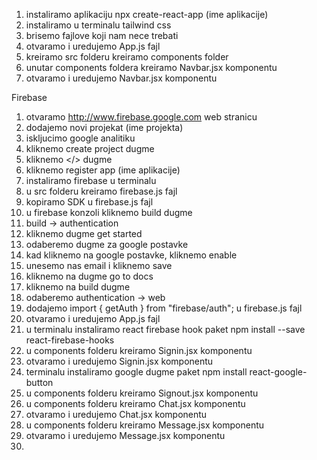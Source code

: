 1. instaliramo aplikaciju npx create-react-app (ime aplikacije)
2. instaliramo u terminalu tailwind css
3. brisemo fajlove koji nam nece trebati
4. otvaramo i uredujemo App.js fajl
5. kreiramo src folderu kreiramo components folder
6. unutar components foldera kreiramo Navbar.jsx komponentu
7. otvaramo i uredujemo Navbar.jsx komponentu



Firebase 
1. otvaramo http://www.firebase.google.com web stranicu
2. dodajemo novi projekat (ime projekta)
3. iskljucimo google analitiku
4. kliknemo create project dugme
5. kliknemo </> dugme
6. kliknemo register app (ime aplikacije)
7. instaliramo firebase u terminalu
8. u src folderu kreiramo firebase.js fajl
9. kopiramo SDK u firebase.js fajl
10. u firebase konzoli kliknemo build dugme
11. build -> authentication
12. kliknemo dugme get started
13. odaberemo dugme za google postavke
14. kad kliknemo na google postavke, kliknemo enable
15. unesemo nas email i kliknemo save
16. kliknemo na dugme go to docs
17. kliknemo na build dugme
18. odaberemo authentication -> web
19. dodajemo import { getAuth } from "firebase/auth"; u firebase.js fajl
20. otvaramo i uredujemo App.js fajl
21. u terminalu instaliramo react firebase hook paket
npm install --save react-firebase-hooks
22. u components folderu kreiramo Signin.jsx komponentu
23. otvaramo i uredujemo Signin.jsx komponentu
24.  terminalu instaliramo google dugme paket
npm install react-google-button
25. u components folderu kreiramo Signout.jsx komponentu
26. u components folderu kreiramo Chat.jsx komponentu
27. otvaramo i uredujemo Chat.jsx komponentu
28. u components folderu kreiramo Message.jsx komponentu
29. otvaramo i uredujemo Message.jsx komponentu
30. 